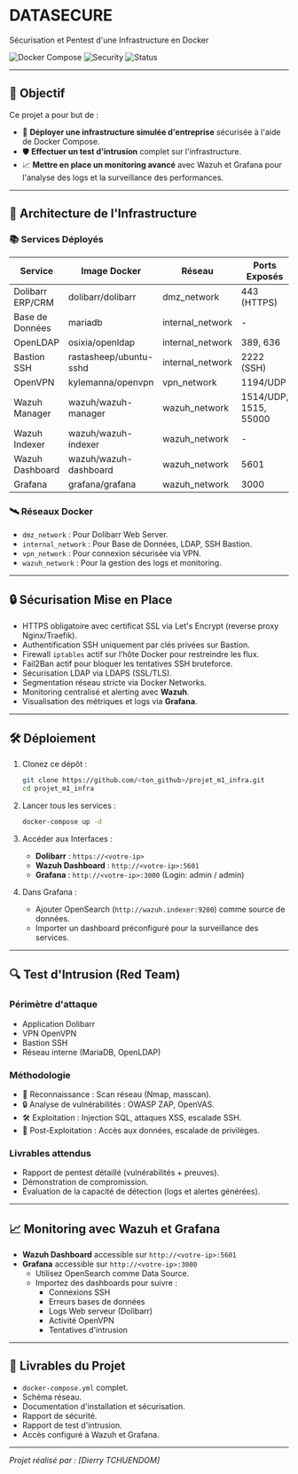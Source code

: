 # DATASECURE
Sécurisation et Pentest d'une Infrastructure en Docker


![Docker Compose](https://img.shields.io/badge/Docker-Compose-blue)
![Security](https://img.shields.io/badge/Security-Wazuh%20%26%20Grafana-success)
![Status](https://img.shields.io/badge/Status-In%20Progress-yellow)

---

## 🎯 Objectif

Ce projet a pour but de :

- 🚀 **Déployer une infrastructure simulée d'entreprise** sécurisée à l'aide de Docker Compose.
- 🛡️ **Effectuer un test d'intrusion** complet sur l'infrastructure.
- 📈 **Mettre en place un monitoring avancé** avec Wazuh et Grafana pour l'analyse des logs et la surveillance des performances.

---

## 🧩 Architecture de l'Infrastructure

### 📚 Services Déployés

| Service           | Image Docker             | Réseau          | Ports Exposés  |
|-------------------|---------------------------|-----------------|---------------|
| Dolibarr ERP/CRM  | dolibarr/dolibarr          | dmz_network     | 443 (HTTPS)   |
| Base de Données   | mariadb                   | internal_network| -             |
| OpenLDAP          | osixia/openldap           | internal_network| 389, 636      |
| Bastion SSH       | rastasheep/ubuntu-sshd     | internal_network| 2222 (SSH)    |
| OpenVPN           | kylemanna/openvpn          | vpn_network     | 1194/UDP      |
| Wazuh Manager     | wazuh/wazuh-manager        | wazuh_network   | 1514/UDP, 1515, 55000 |
| Wazuh Indexer     | wazuh/wazuh-indexer        | wazuh_network   | -             |
| Wazuh Dashboard   | wazuh/wazuh-dashboard      | wazuh_network   | 5601          |
| Grafana           | grafana/grafana            | wazuh_network   | 3000          |

### 🛰️ Réseaux Docker

- `dmz_network` : Pour Dolibarr Web Server.
- `internal_network` : Pour Base de Données, LDAP, SSH Bastion.
- `vpn_network` : Pour connexion sécurisée via VPN.
- `wazuh_network` : Pour la gestion des logs et monitoring.

---

## 🔒 Sécurisation Mise en Place

- HTTPS obligatoire avec certificat SSL via Let's Encrypt (reverse proxy Nginx/Traefik).
- Authentification SSH uniquement par clés privées sur Bastion.
- Firewall `iptables` actif sur l’hôte Docker pour restreindre les flux.
- Fail2Ban actif pour bloquer les tentatives SSH bruteforce.
- Sécurisation LDAP via LDAPS (SSL/TLS).
- Segmentation réseau stricte via Docker Networks.
- Monitoring centralisé et alerting avec **Wazuh**.
- Visualisation des métriques et logs via **Grafana**.

---

## 🛠️ Déploiement

1. Clonez ce dépôt :
    ```bash
    git clone https://github.com/<ton_github>/projet_m1_infra.git
    cd projet_m1_infra
    ```

2. Lancer tous les services :
    ```bash
    docker-compose up -d
    ```

3. Accéder aux Interfaces :
    - **Dolibarr** : `https://<votre-ip>`
    - **Wazuh Dashboard** : `http://<votre-ip>:5601`
    - **Grafana** : `http://<votre-ip>:3000` (Login: admin / admin)

4. Dans Grafana :
    - Ajouter OpenSearch (`http://wazuh.indexer:9200`) comme source de données.
    - Importer un dashboard préconfiguré pour la surveillance des services.

---

## 🔍 Test d'Intrusion (Red Team)

### Périmètre d'attaque
- Application Dolibarr
- VPN OpenVPN
- Bastion SSH
- Réseau interne (MariaDB, OpenLDAP)

### Méthodologie
- 🔎 Reconnaissance : Scan réseau (Nmap, masscan).
- 🔒 Analyse de vulnérabilités : OWASP ZAP, OpenVAS.
- 🛠️ Exploitation : Injection SQL, attaques XSS, escalade SSH.
- 🧩 Post-Exploitation : Accès aux données, escalade de privilèges.

### Livrables attendus
- Rapport de pentest détaillé (vulnérabilités + preuves).
- Démonstration de compromission.
- Évaluation de la capacité de détection (logs et alertes générées).

---

## 📈 Monitoring avec Wazuh et Grafana

- **Wazuh Dashboard** accessible sur `http://<votre-ip>:5601`
- **Grafana** accessible sur `http://<votre-ip>:3000`
  - Utilisez OpenSearch comme Data Source.
  - Importez des dashboards pour suivre :
    - Connexions SSH
    - Erreurs bases de données
    - Logs Web serveur (Dolibarr)
    - Activité OpenVPN
    - Tentatives d'intrusion

---

## 📝 Livrables du Projet

- `docker-compose.yml` complet.
- Schéma réseau.
- Documentation d'installation et sécurisation.
- Rapport de sécurité.
- Rapport de test d'intrusion.
- Accès configuré à Wazuh et Grafana.

---



*Projet réalisé par : \[Dierry TCHUENDOM]*
